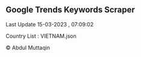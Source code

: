 

## Google Trends Keywords Scraper 
 
Last Update 15-03-2023 , 07:09:02

Country List :
VIETNAM.json



© Abdul Muttaqin 
